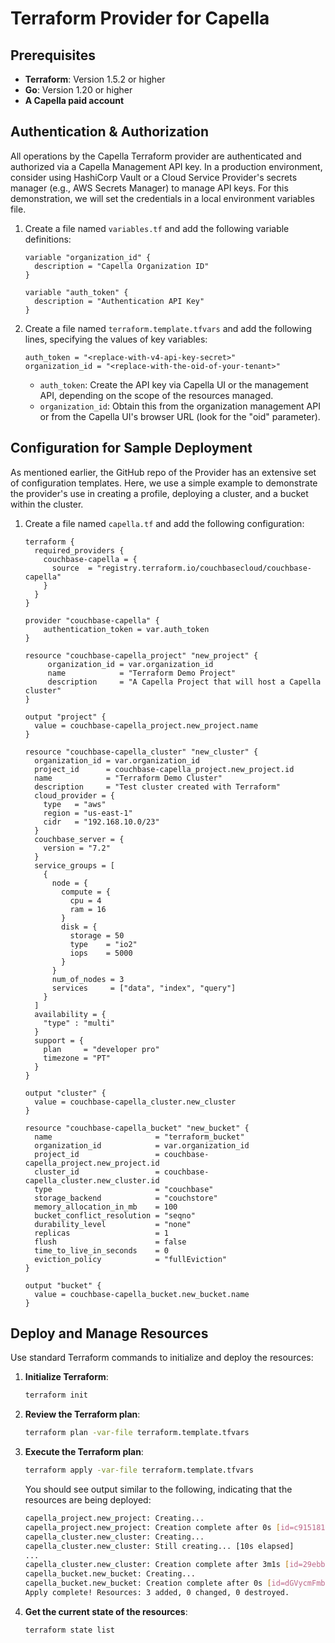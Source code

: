 # Terraform Provider for Capella

## Prerequisites

- **Terraform**: Version 1.5.2 or higher
- **Go**: Version 1.20 or higher
- **A Capella paid account**

## Authentication & Authorization

All operations by the Capella Terraform provider are authenticated and authorized via a Capella Management API key. In a production environment, consider using HashiCorp Vault or a Cloud Service Provider's secrets manager (e.g., AWS Secrets Manager) to manage API keys. For this demonstration, we will set the credentials in a local environment variables file.

1. Create a file named `variables.tf` and add the following variable definitions:

   ```hcl
   variable "organization_id" {
     description = "Capella Organization ID"
   }

   variable "auth_token" {
     description = "Authentication API Key"
   }
   ```

2. Create a file named `terraform.template.tfvars` and add the following lines, specifying the values of key variables:

   ```hcl
   auth_token = "<replace-with-v4-api-key-secret>"
   organization_id = "<replace-with-the-oid-of-your-tenant>"
   ```

   - `auth_token`: Create the API key via Capella UI or the management API, depending on the scope of the resources managed.
   - `organization_id`: Obtain this from the organization management API or from the Capella UI's browser URL (look for the "oid" parameter).

## Configuration for Sample Deployment

As mentioned earlier, the GitHub repo of the Provider has an extensive set of configuration templates. Here, we use a simple example to demonstrate the provider's use in creating a profile, deploying a cluster, and a bucket within the cluster.

1. Create a file named `capella.tf` and add the following configuration:

   ```hcl
   terraform {
     required_providers {
       couchbase-capella = {
         source  = "registry.terraform.io/couchbasecloud/couchbase-capella"
       }
     }
   }

   provider "couchbase-capella" {
       authentication_token = var.auth_token
   }

   resource "couchbase-capella_project" "new_project" {
        organization_id = var.organization_id
        name            = "Terraform Demo Project"
        description     = "A Capella Project that will host a Capella cluster"
   }

   output "project" {
     value = couchbase-capella_project.new_project.name
   }

   resource "couchbase-capella_cluster" "new_cluster" {
     organization_id = var.organization_id
     project_id      = couchbase-capella_project.new_project.id
     name            = "Terraform Demo Cluster"
     description     = "Test cluster created with Terraform"
     cloud_provider = {
       type   = "aws"
       region = "us-east-1"
       cidr   = "192.168.10.0/23"
     }
     couchbase_server = {
       version = "7.2"
     }
     service_groups = [
       {
         node = {
           compute = {
             cpu = 4
             ram = 16
           }
           disk = {
             storage = 50
             type    = "io2"
             iops    = 5000
           }
         }
         num_of_nodes = 3
         services     = ["data", "index", "query"]
       }
     ]
     availability = {
       "type" : "multi"
     }
     support = {
       plan     = "developer pro"
       timezone = "PT"
     }
   }

   output "cluster" {
     value = couchbase-capella_cluster.new_cluster
   }

   resource "couchbase-capella_bucket" "new_bucket" {
     name                       = "terraform_bucket"
     organization_id            = var.organization_id
     project_id                 = couchbase-capella_project.new_project.id
     cluster_id                 = couchbase-capella_cluster.new_cluster.id
     type                       = "couchbase"
     storage_backend            = "couchstore"
     memory_allocation_in_mb    = 100
     bucket_conflict_resolution = "seqno"
     durability_level           = "none"
     replicas                   = 1
     flush                      = false
     time_to_live_in_seconds    = 0
     eviction_policy            = "fullEviction"
   }

   output "bucket" {
     value = couchbase-capella_bucket.new_bucket.name
   }
   ```

## Deploy and Manage Resources

Use standard Terraform commands to initialize and deploy the resources:

1. **Initialize Terraform**:

   ```bash
   terraform init
   ```

2. **Review the Terraform plan**:

   ```bash
   terraform plan -var-file terraform.template.tfvars
   ```

3. **Execute the Terraform plan**:

   ```bash
   terraform apply -var-file terraform.template.tfvars
   ```

   You should see output similar to the following, indicating that the resources are being deployed:

   ```bash
   capella_project.new_project: Creating...
   capella_project.new_project: Creation complete after 0s [id=c9151819-2f75-41dd-b944-7e33d12163ea]
   capella_cluster.new_cluster: Creating...
   capella_cluster.new_cluster: Still creating... [10s elapsed]
   ...
   capella_cluster.new_cluster: Creation complete after 3m1s [id=29ebb043-xxxx-xxxx-xxxx-xxxxxxxxxxxx]
   capella_bucket.new_bucket: Creating...
   capella_bucket.new_bucket: Creation complete after 0s [id=dGVycmFmb3JtXXXXXXXXXX=]
   Apply complete! Resources: 3 added, 0 changed, 0 destroyed.
   ```

4. **Get the current state of the resources**:

   ```bash
   terraform state list
   ```
